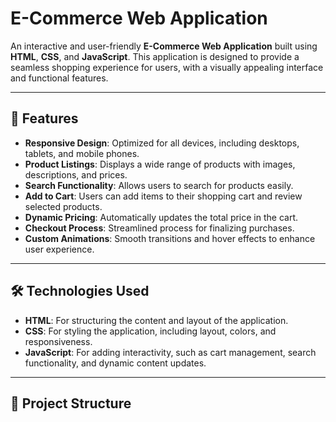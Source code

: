 # E-Commerce Web Application

An interactive and user-friendly **E-Commerce Web Application** built using **HTML**, **CSS**, and **JavaScript**. This application is designed to provide a seamless shopping experience for users, with a visually appealing interface and functional features.

---

## 🌟 Features

- **Responsive Design**: Optimized for all devices, including desktops, tablets, and mobile phones.
- **Product Listings**: Displays a wide range of products with images, descriptions, and prices.
- **Search Functionality**: Allows users to search for products easily.
- **Add to Cart**: Users can add items to their shopping cart and review selected products.
- **Dynamic Pricing**: Automatically updates the total price in the cart.
- **Checkout Process**: Streamlined process for finalizing purchases.
- **Custom Animations**: Smooth transitions and hover effects to enhance user experience.

---

## 🛠️ Technologies Used

- **HTML**: For structuring the content and layout of the application.
- **CSS**: For styling the application, including layout, colors, and responsiveness.
- **JavaScript**: For adding interactivity, such as cart management, search functionality, and dynamic content updates.

---

## 📂 Project Structure


